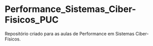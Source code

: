 # Performance_Sistemas_Ciber-Fisicos_PUC
Repositório criado para as aulas de Performance em Sistemas Ciber-Físicos.
